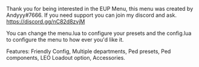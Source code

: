 Thank you for being interested in the EUP Menu, this menu was created by Andyyy#7666.
If you need support you can join my discord and ask. https://discord.gg/nC82d8zvjM

You can change the menu.lua to configure your presets and the config.lua to configure the menu to how ever you'd like it.

Features:
Friendly Config,
Multiple departments,
Ped presets,
Ped components,
LEO Loadout option,
Accessories.
